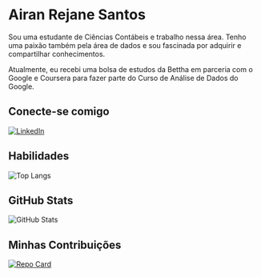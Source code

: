 # Airan Rejane Santos

Sou uma estudante de Ciências Contábeis e trabalho nessa área. Tenho uma paixão também pela área de dados e sou fascinada por adquirir e compartilhar conhecimentos.

Atualmente, eu recebi uma bolsa de estudos da Bettha em parceria com o Google e Coursera para fazer parte do Curso de Análise de Dados do Google.


## Conecte-se comigo

[![LinkedIn](https://img.shields.io/badge/LinkedIn-000?style=for-the-badge&logo=linkedin&logoColor=F52CD3)](https://www.linkedin.com/in/airan-rejane/)

## Habilidades

![Top Langs](https://github-readme-stats-git-masterrstaa-rickstaa.vercel.app/api/top-langs/?username=airanrejane22&bg_color=000&border_color=F52CD3&title_color=FFF&text_color=FFF)

## GitHub Stats

![GitHub Stats](https://github-readme-stats.vercel.app/api?username=Airanrejane22&theme=transparent&bg_color=000&border_color=F52CD3&show_icons=true&icon_color=fff&title_color=FFF&text_color=F52CD3)

## Minhas Contribuições

[![Repo Card](https://github-readme-stats.vercel.app/api/pin/?username=airanrejane22&repo=dio-lab-open-source&bg_color=000&border_color=F52CD3&show_icons=true&icon_color=FFF&title_color=F52CD3&text_color=FFF)](https://github.com/airanrejane22/dio-lab-open-source)